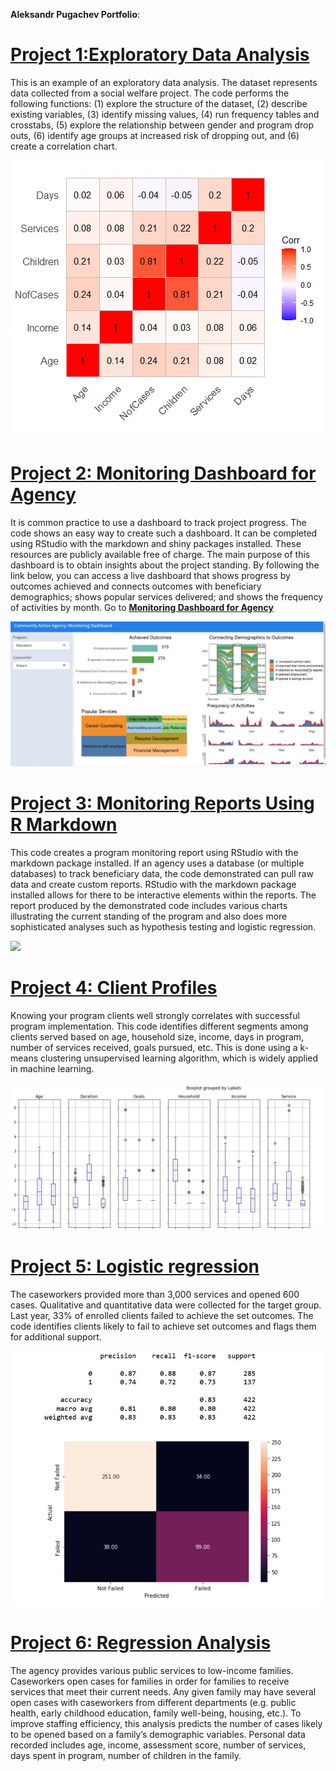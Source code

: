 
**Aleksandr Pugachev Portfolio**:


# [Project 1:Exploratory Data Analysis](https://github.com/sashadata/project_correlation-.git)

This is an example of an exploratory data analysis. The dataset represents data collected from a social welfare project. The code performs the following functions: (1) explore the structure of the dataset, (2) describe existing variables, (3) identify missing values, (4) run frequency tables and crosstabs, (5) explore the relationship between gender and program drop outs, (6) identify age groups at increased risk of dropping out, and (6) create a correlation chart.

![](/images/Rplot.png)


# [Project 2: Monitoring Dashboard for Agency](https://github.com/sashadata/project_monitoring-dashboard.git)

It is common practice to use a dashboard to track project progress. The code shows an easy way to create such a dashboard. It can be completed using RStudio with the markdown and shiny packages installed. These resources are publicly available free of charge. The main purpose of this dashboard is to obtain insights about the project standing. By following the link below, you can access a live dashboard that shows progress by outcomes achieved and connects outcomes with beneficiary demographics; shows popular services delivered; and shows the frequency of activities by month. Go to [**Monitoring Dashboard for Agency**](https://aleksandr-pugachev.shinyapps.io/Dashboard/?_ga=2.76574870.247857756.1654793361-1854485590.1654793361)

![](/images/Agency%20Dashboard.JPG)


# [Project 3: Monitoring Reports Using R Markdown](https://github.com/sashadata/monitoring-reports-using-r-markdown.git)  


This code creates a program monitoring report using RStudio with the markdown package installed. If an agency uses a database (or multiple databases) to track beneficiary data, the code demonstrated can pull raw data and create custom reports. RStudio with the markdown package installed allows for there to be interactive elements within the reports. The report produced by the demonstrated code includes various charts illustrating the current standing of the program and also does more sophisticated analyses such as hypothesis testing and logistic regression.



![](/images/Rmarkdown.gif)


# [Project 4: Client Profiles](https://github.com/sashadata/clients-profiles.git) 

Knowing your program clients well strongly correlates with successful program implementation. This code identifies different segments among clients served based on age, household size, income, days in program, number of services received, goals pursued, etc. This is done using a k-means clustering unsupervised learning algorithm, which is widely applied in machine learning. 

![](/images/segment.JPG)

# [Project 5: Logistic regression](https://github.com/sashadata/logistic-regression.git)

The caseworkers provided more than 3,000 services and opened 600 cases. Qualitative and quantitative data were collected for the target group. Last year, 33% of enrolled clients failed to achieve the set outcomes. The code identifies clients likely to fail to achieve set outcomes and flags them for additional support. 

![](/images/Logistic.JPG)

# [Project 6: Regression Analysis](https://github.com/sashadata/Regression-Analysis.git)

The agency provides various public services to low-income families. Caseworkers open cases for families in order for families to receive services that meet their current needs. Any given family may have several open cases with caseworkers from different departments (e.g. public health, early childhood education, family well-being, housing, etc.). To improve staffing efficiency, this analysis predicts the number of cases likely to be opened based on a family’s demographic variables. Personal data recorded includes age, income, assessment score, number of services, days spent in program, number of children in the family. 
